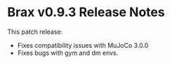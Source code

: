 # Brax v0.9.3 Release Notes

This patch release:

* Fixes compatibility issues with MuJoCo 3.0.0
* Fixes bugs with gym and dm envs.

